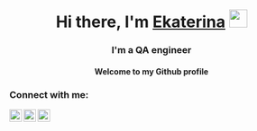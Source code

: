 <h1 align="center">Hi there, I'm <a href="https://daniilshat.ru/" target="_blank">Ekaterina</a> 
<img src="https://github.com/blackcater/blackcater/raw/main/images/Hi.gif" height="32"/></h1>
<h3 align="center"> I'm a QA engineer</h3>
<h4 align="center">Welcome to my Github profile</h3>

### Connect with me:

[<img align="left" alt="VladKalachev | LinkedIn" width="22px" src="https://cdn.jsdelivr.net/npm/simple-icons@v3/icons/linkedin.svg" />][linkedin]
[<img align="left" alt="VladKalachev | VK" width="22px" src="https://cdn.jsdelivr.net/npm/simple-icons@v3/icons/vk.svg" />][vk]
[<img align="left" alt="VladKalachev | TELEGRAM" width="22px" src= https://cdn.jsdelivr.net/npm/simple-icons@3.13.0/icons/telegram.svg />][telegram]

<br />

[linkedin]: https://www.linkedin.com/in/екатерина-коваленко-47588116b
[telegram]: https://t.me/Katrishkaa
[vk]: https://vk.com/id23117449

